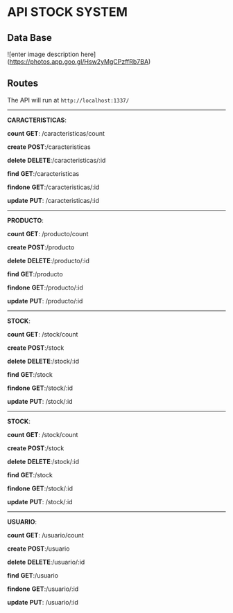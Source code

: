 # API STOCK SYSTEM

## Data Base

![enter image description here]
(https://photos.app.goo.gl/Hsw2yMgCPzffRb7BA)


    

## Routes

The API will run at `http://localhost:1337/`

---

**CARACTERISTICAS**:

**count**  **GET**: /caracteristicas/count

**create**  **POST**:/caracteristicas

**delete**  **DELETE**:/caracteristicas/:id

**find**  **GET**:/caracteristicas

**findone**  **GET**:/caracteristicas/:id

**update**  **PUT**: /caracteristicas/:id

---
**PRODUCTO**:

**count**  **GET**: /producto/count

**create**  **POST**:/producto

**delete**  **DELETE**:/producto/:id

**find**  **GET**:/producto

**findone**  **GET**:/producto/:id

**update**  **PUT**: /producto/:id

---
**STOCK**:

**count**  **GET**: /stock/count

**create**  **POST**:/stock

**delete**  **DELETE**:/stock/:id

**find**  **GET**:/stock

**findone**  **GET**:/stock/:id

**update**  **PUT**: /stock/:id

---
**STOCK**:

**count**  **GET**: /stock/count

**create**  **POST**:/stock

**delete**  **DELETE**:/stock/:id

**find**  **GET**:/stock

**findone**  **GET**:/stock/:id

**update**  **PUT**: /stock/:id

---
**USUARIO**:

**count**  **GET**: /usuario/count

**create**  **POST**:/usuario

**delete**  **DELETE**:/usuario/:id

**find**  **GET**:/usuario

**findone**  **GET**:/usuario/:id

**update**  **PUT**: /usuario/:id